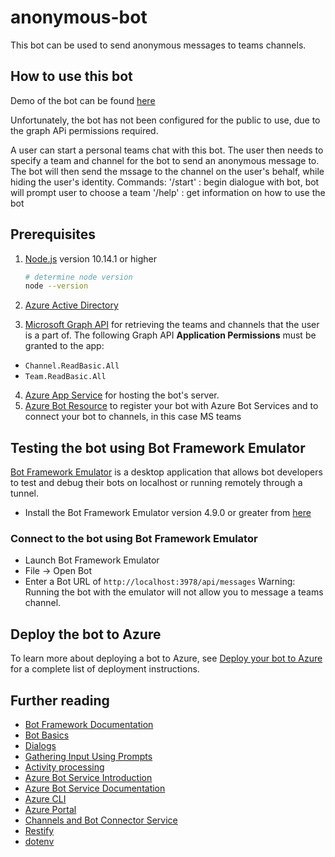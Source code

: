 # anonymous-bot

This bot can be used to send anonymous messages to teams channels.

## How to use this bot
Demo of the bot can be found [here](https://www.youtube.com/watch?v=gHB4X5Tunrk)

Unfortunately, the bot has not been configured for the public to use, due to the graph APi permissions required.

A user can start a personal teams chat with this bot. The user then needs to specify a team and channel for the bot to send an anonymous message to. The bot will then send the mssage to the channel on the user's behalf, while hiding the user's identity.
Commands:
'/start' : begin dialogue with bot, bot will prompt user to choose a team
'/help' : get information on how to use the bot
## Prerequisites

1. [Node.js](https://nodejs.org) version 10.14.1 or higher

    ```bash
    # determine node version
    node --version
    ```
2. [Azure Active Directory](https://learn.microsoft.com/bs-latn-ba/azure/active-directory/fundamentals/)
3. [Microsoft Graph API](https://learn.microsoft.com/en-us/graph/use-the-api) for retrieving the teams and channels that the user is a part of.
The following Graph API **Application Permissions** must be granted to the app:
* `Channel.ReadBasic.All`
* `Team.ReadBasic.All`
4. [Azure App Service](https://azure.microsoft.com/en-us/products/app-service/) for hosting the bot's server.
5. [Azure Bot Resource](https://learn.microsoft.com/en-us/azure/bot-service/abs-quickstart?view=azure-bot-service-4.0&tabs=userassigned) to register your bot with Azure Bot Services and to connect your bot to channels, in this case MS teams

## Testing the bot using Bot Framework Emulator

[Bot Framework Emulator](https://github.com/microsoft/botframework-emulator) is a desktop application that allows bot developers to test and debug their bots on localhost or running remotely through a tunnel.

- Install the Bot Framework Emulator version 4.9.0 or greater from [here](https://github.com/Microsoft/BotFramework-Emulator/releases)

### Connect to the bot using Bot Framework Emulator

- Launch Bot Framework Emulator
- File -> Open Bot
- Enter a Bot URL of `http://localhost:3978/api/messages`
Warning: Running the bot with the emulator will not allow you to message a teams channel.
## Deploy the bot to Azure

To learn more about deploying a bot to Azure, see [Deploy your bot to Azure](https://aka.ms/azuredeployment) for a complete list of deployment instructions.


## Further reading

- [Bot Framework Documentation](https://docs.botframework.com)
- [Bot Basics](https://docs.microsoft.com/azure/bot-service/bot-builder-basics?view=azure-bot-service-4.0)
- [Dialogs](https://docs.microsoft.com/en-us/azure/bot-service/bot-builder-concept-dialog?view=azure-bot-service-4.0)
- [Gathering Input Using Prompts](https://docs.microsoft.com/en-us/azure/bot-service/bot-builder-prompts?view=azure-bot-service-4.0)
- [Activity processing](https://docs.microsoft.com/en-us/azure/bot-service/bot-builder-concept-activity-processing?view=azure-bot-service-4.0)
- [Azure Bot Service Introduction](https://docs.microsoft.com/azure/bot-service/bot-service-overview-introduction?view=azure-bot-service-4.0)
- [Azure Bot Service Documentation](https://docs.microsoft.com/azure/bot-service/?view=azure-bot-service-4.0)
- [Azure CLI](https://docs.microsoft.com/cli/azure/?view=azure-cli-latest)
- [Azure Portal](https://portal.azure.com)
- [Channels and Bot Connector Service](https://docs.microsoft.com/en-us/azure/bot-service/bot-concepts?view=azure-bot-service-4.0)
- [Restify](https://www.npmjs.com/package/restify)
- [dotenv](https://www.npmjs.com/package/dotenv)
